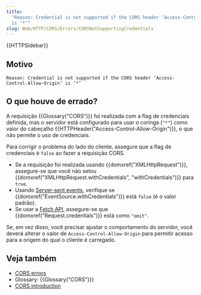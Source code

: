```yaml
---
title:
  "Reason: Credential is not supported if the CORS header ‘Access-Control-Allow-Origin’
  is ‘*’"
slug: Web/HTTP/CORS/Errors/CORSNotSupportingCredentials
---
```


{{HTTPSidebar}}

## Motivo

```
Reason: Credential is not supported if the CORS header ‘Access-Control-Allow-Origin’ is ‘*’
```

## O que houve de errado?

A requisição {{Glossary("CORS")}} foi realizada com a flag de credenciais definida, mas o servidor está configurado para usar o coringa (`"*"`) como valor do cabeçalho {{HTTPHeader("Access-Control-Allow-Origin")}}, o que não permite o uso de credenciais.

Para corrigir o problema do lado do cliente, assegure que a flag de credenciais é `false` ao fazer a requisição CORS.

- Se a requisição foi realizada usando {{domxref("XMLHttpRequest")}}, assegure-se que você não setou {{domxref("XMLHttpRequest.withCredentials", "withCredentials")}} para `true`.
- Usando [Server-sent events](/pt-BR/docs/Web/API/Server-sent_events), verifique se {{domxref("EventSource.withCredentials")}} está `false` (é o valor padrão).
- Se usar a [Fetch API](/pt-BR/docs/Web/API/Fetch_API), assegure-se que {{domxref("Request.credentials")}} está como `"omit"`.

Se, em vez disso, você precisar ajustar o comportamento do servidor, você deverá alterar o valor de `Access-Control-Allow-Origin` para permitir acesso para a origem do qual o cliente é carregado.

## Veja também

- [CORS errors](/pt-BR/docs/Web/HTTP/CORS/Errors)
- Glossary: {{Glossary("CORS")}}
- [CORS introduction](/pt-BR/docs/Web/HTTP/CORS)
